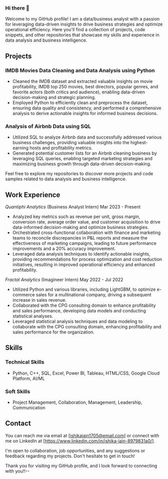 ### Hi there 👋

Welcome to my GitHub profile! I am a data/business analyst with a passion for leveraging data-driven insights to drive business strategies and optimize operational efficiency. Here you'll find a collection of projects, code snippets, and other repositories that showcase my skills and experience in data analysis and business intelligence.

## Projects

### IMDB Movies Data Cleaning and Data Analysis using Python
- Cleaned the IMDB dataset and extracted valuable insights on movie profitability, IMDB top 250 movies, best directors, popular genres, and favorite actors (both critics and audience), enabling data-driven decision-making and strategic planning.
- Employed Python to efficiently clean and preprocess the dataset, ensuring data quality and consistency, and performed a comprehensive analysis to derive actionable insights for informed business decisions.

### Analysis of Airbnb Data using SQL
- Utilized SQL to analyze Airbnb data and successfully addressed various business challenges, providing valuable insights into the highest-earning hosts and profitability metrics.
- Generated potential customer lists for an Airbnb cleaning business by leveraging SQL queries, enabling targeted marketing strategies and maximizing business growth through data-driven decision-making.

Feel free to explore my repositories to discover more projects and code samples related to data analysis and business intelligence.

## Work Experience

*Quantiphi Analytics* (Business Analyst Intern) Mar 2023 - Present
- Analyzed key metrics such as revenue per unit, gross margin, conversion rate, average order value, and customer acquisition to drive data-informed decision-making and optimize business strategies.
- Orchestrated cross-functional collaboration with finance and marketing teams to reconcile discrepancies in P&L reports and measure the effectiveness of marketing campaigns, leading to future performance improvements and a 20% accuracy improvement.
- Leveraged data analysis techniques to identify actionable insights, providing recommendations for process optimization and cost reduction initiatives, resulting in improved operational efficiency and enhanced profitability.

*Fractal Analytics* (Imagineer Intern) May 2022 - Jul 2022
- Utilized Python and various libraries, including LightGBM, to optimize e-commerce sales for a multinational company, driving a subsequent increase in sales revenue.
- Collaborated with the CPG consulting domain to enhance profitability and sales performance, developing data models and conducting statistical analyses.
- Leveraged statistical analysis techniques and data modeling to collaborate with the CPG consulting domain, enhancing profitability and sales performance for the organization.

## Skills

### Technical Skills
- Python, C++, SQL, Excel, Power BI, Tableau, HTML/CSS, Google Cloud Platform, AI/ML

### Soft Skills
- Project Management, Collaboration, Management, Leadership, Communication

## Contact

You can reach me via email at [ishikajain1705@email.com] or connect with me on LinkedIn at [https://www.linkedin.com/in/ishika-jain-8979831a0/].

I'm open to collaboration, job opportunities, and any suggestions or feedback regarding my projects. Don't hesitate to get in touch!

Thank you for visiting my GitHub profile, and I look forward to connecting with you!!--

